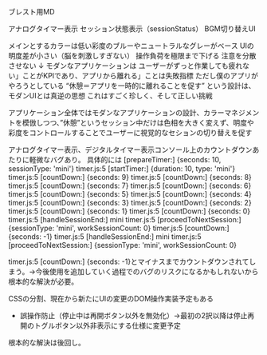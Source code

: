ブレスト用MD

アナログタイマー表示
セッション状態表示（sessionStatus）
BGM切り替えUI

メインとするカラーは低い彩度のブルーやニュートラルなグレーがベース
UIの明度差が小さい（脳を刺激しすぎない）
操作負荷を極限まで下げる
注意を分散させない
↓
モダンなアプリケーションは
ユーザーがずっと作業しても疲れない」ことがKPIであり、アプリから離れる」ことは失敗指標
ただし僕のアプリがやろうとしている
“休憩＝アプリを一時的に離れることを促す”
という設計は、モダンUIとは真逆の思想
これはすごく珍しく、そして正しい挑戦

アプリケーション全体ではモダンなアプリケーションの設計、カラーマネジメントを模倣しつつ、”休憩”というセッション中だけは色相を大きく変えず、明度や彩度をコントロールすることでユーザーに視覚的なセションの切り替えを促す

アナログタイマー表示、デジタルタイマー表示コンソール上のカウントダウンあたりに軽微なバグあり。
具体的には
[prepareTimer:] {seconds: 10, sessionType: 'mini'}
timer.js:5 [startTimer:] {duration: 10, type: 'mini'}
timer.js:5 [countDown:] {seconds: 9}
timer.js:5 [countDown:] {seconds: 8}
timer.js:5 [countDown:] {seconds: 7}
timer.js:5 [countDown:] {seconds: 6}
timer.js:5 [countDown:] {seconds: 5}
timer.js:5 [countDown:] {seconds: 4}
timer.js:5 [countDown:] {seconds: 3}
timer.js:5 [countDown:] {seconds: 2}
timer.js:5 [countDown:] {seconds: 1}
timer.js:5 [countDown:] {seconds: 0}
timer.js:5 [handleSessionEnd:] mini
timer.js:5 [proceedToNextSession:] {sessionType: 'mini', workSessionCount: 0}
timer.js:5 [countDown:] {seconds: -1}
timer.js:5 [handleSessionEnd:] mini
timer.js:5 [proceedToNextSession:] {sessionType: 'mini', workSessionCount: 0}

timer.js:5 [countDown:] {seconds: -1}とマイナスまでカウントダウンされてしまう。→今後使用を追加していく過程でのバグのリスクになるかもしれないから根本的な解決が必要。

CSSの分割、現在から新たにUIの変更のDOM操作実装予定もある

- 誤操作防止（停止中は再開ボタン以外を無効化）→最初の2択以降は停止再開のトグルボタン以外非表示にする仕様に変更予定 

根本的な解決は後回し。